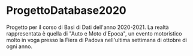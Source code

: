 # ProgettoDatabase2020
Progetto per il corso di Basi di Dati dell'anno 2020-2021.
La realtà rappresentata è quella di "Auto e Moto d'Epoca", un evento motoristico molto in voga presso la Fiera di Padova nell'ultima settimana di ottobre di ogni anno.
